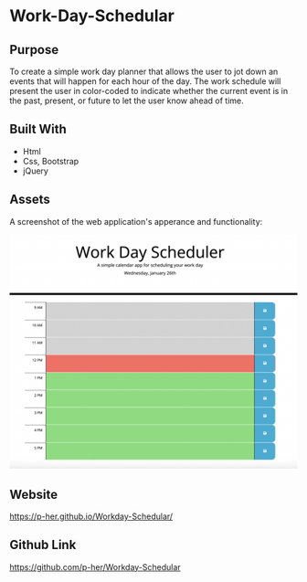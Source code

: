 # Work-Day-Schedular

## Purpose
To create a simple work day planner that allows the user to jot down an events that will happen for each hour of the day. The work schedule will present the user in color-coded to indicate whether the current event is in the past, present, or future to let the user know ahead of time.

## Built With
- Html
- Css, Bootstrap
- jQuery


## Assets
A screenshot of the web application's apperance and functionality:

![screenshot](./assets/img/workday-schedular.png)

## Website
https://p-her.github.io/Workday-Schedular/



## Github Link
https://github.com/p-her/Workday-Schedular



